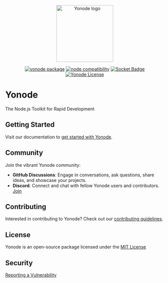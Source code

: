 <p align="center">
  <a href="https://yonode.org" target="_blank" rel="noopener noreferrer">
    <img width="180" src="https://raw.githubusercontent.com/sharafdin/yonode/main/assets/yonode-icon.png" alt="Yonode logo">
  </a>
</p>

<p align="center">
  <a href="https://npmjs.com/package/yonode"><img src="https://img.shields.io/npm/v/yonode.svg" alt="yonode package"></a>
  <a href="https://nodejs.org/en/about/previous-releases"><img src="https://img.shields.io/node/v/yonode.svg" alt="node compatibility"></a>
  <a href="https://socket.dev/npm/package/yonode"><img src="https://socket.dev/api/badge/npm/package/yonode" alt="Socket Badge"></a>
  <a href="https://github.com/sharafdin/yonode/blob/main/LICENSE"><img src="https://img.shields.io/npm/l/yonode" alt="Yonode License"></a>
</p>

# Yonode

The Node.js Toolkit for Rapid Development

## Getting Started

Visit our documentation to [get started with Yonode](https://docs.yonode.org).

## Community

Join the vibrant Yonode community:

- **GitHub Discussions**: Engage in conversations, ask questions, share ideas, and showcase your projects.
- **Discord**: Connect and chat with fellow Yonode users and contributors. [Join](https://discord.gg/6wCFbkhwQn)

## Contributing

Interested in contributing to Yonode? Check out our [contributing guidelines](https://github.com/sharafdin/yonode/blob/main/CONTRIBUTING.md).

## License

Yonode is an open-source package licensed under the [MIT License](https://github.com/sharafdin/yonode/blob/main/LICENSE)

## Security

[Reporting a Vulnerability](https://github.com/sharafdin/yonode/blob/main/SECURITY.md)
